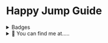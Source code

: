 # Happy Jump Guide 

<details>
  <summary>Badges</summary>
  <p align="center">
    <img src="https://api.netlify.com/api/v1/badges/97101fdf-0136-4b5f-800a-d9ef7339c034/deploy-status?style=flat" alt="Netlify Status">
    <br>
    <img src="https://dcbadge.vercel.app/api/shield/459644548541448212" alt="Phillip_J_Fry">
  </p>
</details>

<details>
  <summary>👀 You can find me at.....</summary>
  <p align="center">
    Torn City<br>
    <a href="https://www.torn.com/2184575"><img src="https://www.torn.com/signature.php?id=3&user=2184575" alt="Torn City Signature"></a>
    <br>
    [![TC-ESSENTIALS](https://img.shields.io/discord/787063703025162507?label=TC-ESSENTIALS&logo=discord&logoColor=white)](https://discord.gg/XdunSgj5be)
  </p>
</details>
